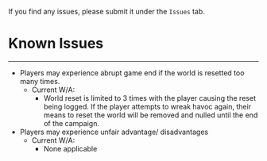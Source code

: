 If you find any issues, please submit it under the `Issues` tab.

# Known Issues
---
* Players may experience abrupt game end if the world is resetted too many times.
    * Current W/A:
        * World reset is limited to 3 times with the player causing the reset being logged. If the player attempts to wreak havoc again, their means to reset the world will be removed and nulled until the end of the campaign.
* Players may experience unfair advantage/ disadvantages
    * Current W/A:
        * None applicable

